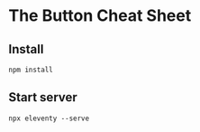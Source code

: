 # The Button Cheat Sheet

## Install

```
npm install
```

## Start server

```
npx eleventy --serve
```
